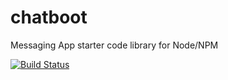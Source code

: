 # chatboot
Messaging App starter code library for Node/NPM

[![Build Status](https://travis-ci.org/patpoirier/chatboot?branch=master)](https://travis-ci.org/patpoirier/chatboot)
